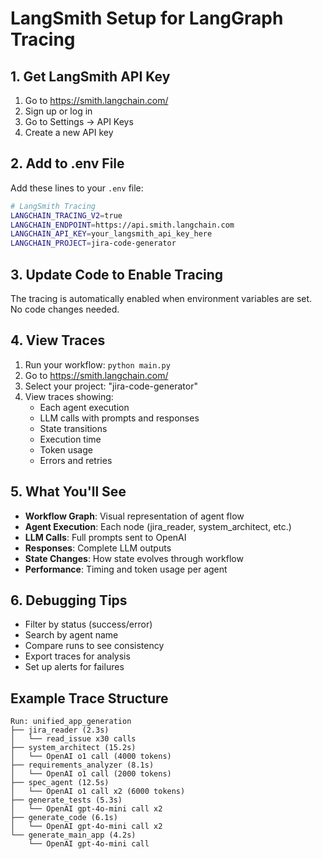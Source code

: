 # LangSmith Setup for LangGraph Tracing

## 1. Get LangSmith API Key

1. Go to https://smith.langchain.com/
2. Sign up or log in
3. Go to Settings → API Keys
4. Create a new API key

## 2. Add to .env File

Add these lines to your `.env` file:

```bash
# LangSmith Tracing
LANGCHAIN_TRACING_V2=true
LANGCHAIN_ENDPOINT=https://api.smith.langchain.com
LANGCHAIN_API_KEY=your_langsmith_api_key_here
LANGCHAIN_PROJECT=jira-code-generator
```

## 3. Update Code to Enable Tracing

The tracing is automatically enabled when environment variables are set. No code changes needed.

## 4. View Traces

1. Run your workflow: `python main.py`
2. Go to https://smith.langchain.com/
3. Select your project: "jira-code-generator"
4. View traces showing:
   - Each agent execution
   - LLM calls with prompts and responses
   - State transitions
   - Execution time
   - Token usage
   - Errors and retries

## 5. What You'll See

- **Workflow Graph**: Visual representation of agent flow
- **Agent Execution**: Each node (jira_reader, system_architect, etc.)
- **LLM Calls**: Full prompts sent to OpenAI
- **Responses**: Complete LLM outputs
- **State Changes**: How state evolves through workflow
- **Performance**: Timing and token usage per agent

## 6. Debugging Tips

- Filter by status (success/error)
- Search by agent name
- Compare runs to see consistency
- Export traces for analysis
- Set up alerts for failures

## Example Trace Structure

```
Run: unified_app_generation
├── jira_reader (2.3s)
│   └── read_issue x30 calls
├── system_architect (15.2s)
│   └── OpenAI o1 call (4000 tokens)
├── requirements_analyzer (8.1s)
│   └── OpenAI o1 call (2000 tokens)
├── spec_agent (12.5s)
│   └── OpenAI o1 call x2 (6000 tokens)
├── generate_tests (5.3s)
│   └── OpenAI gpt-4o-mini call x2
├── generate_code (6.1s)
│   └── OpenAI gpt-4o-mini call x2
└── generate_main_app (4.2s)
    └── OpenAI gpt-4o-mini call
```
